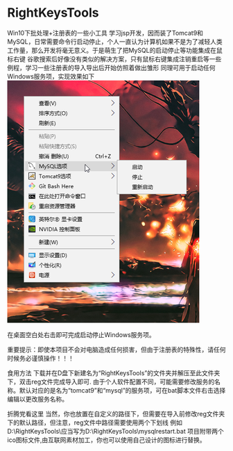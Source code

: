 # RightKeysTools
Win10下批处理+注册表的一些小工具
学习jsp开发，因而装了Tomcat9和MySQL，日常需要命令行启动停止，个人一直认为计算机如果不是为了减轻人类工作量，那么开发将毫无意义。于是萌生了把MySQL的启动停止等功能集成在鼠标右键
谷歌搜索后好像没有类似的解决方案，只有鼠标右键集成注销重启等一些例程，学习一些注册表的导入导出后开始仿照着做出雏形  同理可用于启动任何Windows服务项，实现效果如下
![image](https://github.com/muzhiyun/RightKeysTools/blob/master/demo.png)

在桌面空白处右击即可完成启动停止Windows服务项。

重要提示：即使本项目不会对电脑造成任何损害，但由于注册表的特殊性，请任何时候务必谨慎操作！！！

食用方法
下载并在D盘下新建名为“RightKeysTools”的文件夹并解压至此文件夹下，双击reg文件完成导入即可.
由于个人软件配置不同，可能需要修改服务的名称。默认对应的是名为“tomcat9”和“mysql”的服务项，可在bat脚本文件右击选择编辑以更改服务名称。

折腾党看这里
当然，你也放置在自定义的路径下，但需要在导入前修改reg文件夹下的默认路径，但注意，reg文件中路径需要使用两个下划线 例如D:\RightKeysTools\应当写为D:\\RightKeysTools\\mysqlrestart.bat
项目附带两个ico图标文件,由互联网素材加工，你也可以使用自己设计的图标进行替换。
